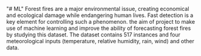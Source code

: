"# ML" 
Forest fires are a major environmental issue, creating economical and ecological damage while endangering human lives. Fast detection is a key element for controlling such a phenomenon. the aim of project to make use of machine learning and improve the ability of forecasting forest fires by studying this dataset. The dataset contains 517 instances and four meteorological inputs (temperature, relative humidity, rain, wind) and other data.

